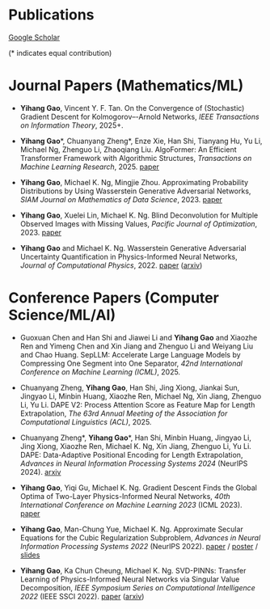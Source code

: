 ---
---

  
  
  
# Publications

<a href="https://scholar.google.com/citations?user=wbVQ6okAAAAJ&hl=en&oi=ao">Google Scholar</a>


(\* indicates equal contribution)

# Journal Papers (Mathematics/ML)

* **Yihang Gao**, Vincent Y. F. Tan. On the Convergence of (Stochastic) Gradient Descent for Kolmogorov–-Arnold Networks, *IEEE Transactions on Information Theory*, 2025+.

* **Yihang Gao**\*, Chuanyang Zheng\*, Enze Xie, Han Shi, Tianyang Hu, Yu Li, Michael Ng, Zhenguo Li, Zhaoqiang Liu. AlgoFormer: An Efficient Transformer Framework with Algorithmic Structures, *Transactions on Machine Learning Research*, 2025. <a href="https://openreview.net/forum?id=oYP2Pd5aQt">paper</a>

* **Yihang Gao**, Michael K. Ng, Mingjie Zhou. Approximating Probability Distributions by Using Wasserstein Generative Adversarial Networks, *SIAM Journal on Mathematics of Data Science*, 2023. <a href="https://epubs.siam.org/doi/epdf/10.1137/22M149689X">paper</a>


* **Yihang Gao**, Xuelei Lin, Michael K. Ng. Blind Deconvolution for Multiple Observed Images with Missing Values, *Pacific Journal of Optimization*, 2023. <a href="http://www.yokohamapublishers.jp/online-p/PJO/vol19/pjov19n1p69.pdf">paper</a>


* **Yihang Gao** and Michael K. Ng. Wasserstein Generative Adversarial Uncertainty Quantification in Physics-Informed Neural Networks, *Journal of Computational Physics*, 2022. <a href="https://www.sciencedirect.com/science/article/abs/pii/S0021999122003321">paper</a> (<a href="https://arxiv.org/abs/2108.13054">arxiv</a>)


# Conference Papers (Computer Science/ML/AI)

* Guoxuan Chen and Han Shi and Jiawei Li and **Yihang Gao** and Xiaozhe Ren and Yimeng Chen and Xin Jiang and Zhenguo Li and Weiyang Liu and Chao Huang. SepLLM: Accelerate Large Language Models by Compressing One Segment into One Separator, *42nd International Conference on Machine Learning (ICML)*, 2025.

* Chuanyang Zheng, **Yihang Gao**, Han Shi, Jing Xiong, Jiankai Sun, Jingyao Li, Minbin Huang, Xiaozhe Ren, Michael Ng, Xin Jiang, Zhenguo Li, Yu Li. DAPE V2: Process Attention Score as Feature Map for Length Extrapolation, *The 63rd Annual Meeting of the Association for Computational Linguistics (ACL)*, 2025.

* Chuanyang Zheng\*, **Yihang Gao**\*, Han Shi, Minbin Huang, Jingyao Li, Jing Xiong, Xiaozhe Ren, Michael K. Ng, Xin Jiang, Zhenguo Li, Yu Li. DAPE: Data-Adaptive Positional Encoding for Length Extrapolation, *Advances in Neural Information Processing Systems 2024* (NeurIPS 2024). <a href="https://arxiv.org/abs/2405.14722">arxiv</a>

* **Yihang Gao**, Yiqi Gu, Michael K. Ng. Gradient Descent Finds the Global Optima of Two-Layer Physics-Informed Neural Networks, *40th International Conference on Machine Learning 2023* (ICML 2023). <a href="https://proceedings.mlr.press/v202/gao23b.html">paper</a>

* **Yihang Gao**, Man-Chung Yue, Michael K. Ng. Approximate Secular Equations for the Cubic Regularization Subproblem, *Advances in Neural Information Processing Systems 2022* (NeurIPS 2022). <a href="https://proceedings.neurips.cc/paper_files/paper/2022/hash/5be69a584901a26c521c2b51e40a4c20-Abstract-Conference.html">paper</a> / <a href="https://nips.cc/media/PosterPDFs/NeurIPS%202022/55185.png?t=1667932541.6990232">poster</a> / <a href="https://nips.cc/media/neurips-2022/Slides/55185.pdf">slides</a> 

* **Yihang Gao**, Ka Chun Cheung, Michael K. Ng. SVD-PINNs: Transfer Learning of Physics-Informed Neural Networks via Singular Value Decomposition, *IEEE Symposium Series on Computational Intelligence 2022* (IEEE SSCI 2022). <a href="https://ieeexplore.ieee.org/document/10022281">paper</a> (<a href="https://arxiv.org/abs/2211.08760">arxiv</a>)
